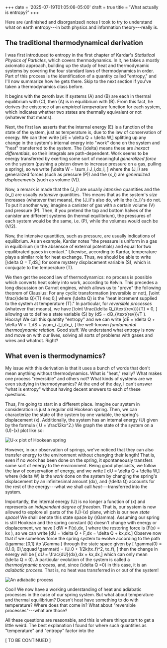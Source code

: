 +++
date = '2025-07-19T01:05:08-05:00'
draft = true
title = 'What actually is entropy?'
+++

Here are (unfinished and disorganized) notes I took to try to understand what on earth entropy---in both physics and information theory---really is.

<!--more-->

## The traditional thermodynamical derivation
I was first introduced to entropy in the first chapter of Kardar's *Statistical Physics of Particles*, which covers thermodynamics. In it, he takes a mostly axiomatic approach, building up the study of heat and thermodynamic systems by covering the four standard laws of thermodynamics in order. Part of this process is the identification of a quantity called "entropy," and I'll now summarize how he gets there. Skip to the next section if you've taken a thermodynamics class before.

It begins with the zeroth law: If systems \(A\) and \(B\) are each in thermal equilibrium with \(C\), then \(A\) is in equilibrium with \(B\). From this fact, he derives the existence of an *empirical temperature* function for each system, which indicates whether two states are thermally equivalent or not (whatever that means). 

Next, the first law asserts that the internal energy \(E\) is a function of the state of the system, just as temperature is, due to the law of conservation of energy. We can then write \[dE = \delta Q + \delta W,\] splitting up any change in the system's internal energy into "work" done on the system and "heat" transferred to the system. The \(\delta\) means these are *inexact differentials*, so their integrals are path-dependent. Work seems to be energy transferred by exerting some sort of meaningful *generalized force* on the system (pushing a piston down to increase pressure on a gas, pulling a spring), so we write
\[\delta W = \sum_i J_i\,dx_i, \] where the \(J_i\) are generalized forces (such as pressure \(P\)) and the \(x_i\) are *generalized displacements* (such as volume \(V\)). 

Now, a remark is made that the \(J_i\) are usually *intensive* quantities and the \(x_i\) are usually *extensive* quantities. This means that as the system's *size* increases (whatever that means), the \(J_i\)'s also do, while the \(x_i\)'s do not. To put it another way, imagine a canister of gas with a certain volume \(V\) and pressure \(P\). Then, if you pretend the top and bottom halves of the canister are different systems (in thermal equilibrium), the pressures of each system would be the same, i.e. \(P\), while the volumes would each be \(V/2\). 

Now, the intensive quantities, such as pressure, are usually indications of equilibrium. As an example, Kardar notes "the pressure is uniform in a gas in equilbirium (in the absensce of external potentials) and equal for two equilibrated gases in contact." Likewise, according to Kardar, temperature plays a similar role for heat exchange. Thus, we should be able to write
\[\delta Q = T\,dS,\]
for some mystery displacement variable \(S\), which is conjugate to the temperature \(T\). 

We then get the second law of thermodynamics: no process is possible which converts heat solely into work, according to Kelvin. This precedes a long discussion on Carnot engines, which allows us to "prove" the following theorem of Clausius: For any cyclic transformation (reversible or not), 
\[\oint \frac{\delta Q}{T} \leq 0,\]
where \(\delta Q\) is the "heat increment supplied to the system at temperature \(T\)." In particular, for *reversible processes* (whatever that means), we have
\[\oint \frac{\delta Q_{\text{rev}}}{T} = 0, \]
allowing us to define a state variable \(S\) by \(dS = dQ_{\text{rev}}/T \). Hooray! We call this quantity "entropy" and we can write
\[dE = \delta Q + \delta W = T\,dS + \sum_i J_i\,dx_i, \]
the well-known *fundamental thermodynamic relation*. Good stuff. We understand what entropy is now and move on with our lives, solving all sorts of problems with gases and wires and whatnot. Right?


## What even is thermodynamics?
My issue with this derivation is that it uses a bunch of words that don't mean anything without thermodynamics. What is "heat," really? What makes one process "reversible" and others not? What kinds of systems are we even studying in thermodynamics? At the end of the day, I can't answer "what is entropy" without having decent answers to each of these questions.

Thus, I'm going to start in a different place. Imagine our system in consideration is just a regular old Hookean spring. Then, we can characterize the state of the system by one variable, the spring's displacement \(x\). Additionally, the system has an internal energy \(U\) given by the formula \( U = \frac12kx^2.\) We graph the state of the system on a \(U\)-\(x\) plot like so:

![U-x plot of Hookean spring](hooke.png)

However, in our observation of springs, we've noticed that they can also transfer energy to the environment without changing their length! That is, even if no work has been done on the spring, it spontaneously transfers some sort of energy to the environment. Being good physicists, we follow the law of conservation of energy, and we write
\[ dU = \delta Q + \delta W,\]
where \(\delta W\) is the *work* done on the system by changing the spring's displacement by an infinitesimal amount \(dx\), and \(\delta Q\) accounts for the rest of the energy---what we shall call *heat*---transferred into the system. 

Importantly, the internal energy \(U\) is no longer a function of \(x\) and represents an *independent degree of freedom*. That is, our system is now allowed to explore all parts of the \(U\)-\(x\) plane, which is our new *state space*! We shall denote this state space by \(\Gamma\). Assuming our spring is still Hookean and the spring constant \(k\) doesn't change with energy or displacement, we have
\[ dW = F(x)\,dx, \]
where the restoring force is \(F(x) = kx \), so we can write
\[dU = \delta Q + F\,dx = \delta Q + kx\,dx.\]
Observe now that if we somehow force the spring system to evolve according to the path \(\gamma: [0,1] \to \Gamma \) through the state space given by
\[ \gamma(0) = (U_0, 0),\qquad \gamma(t) = (U_0 + 1/2k(tx_f)^2, tx_f), \]
then the change in energy will be
\[ dU = \frac{dU}{dx}\,dx = kx\,dx,\]
which can only mean \(\delta Q = 0\). A particular evolution of the system is called a *thermodynamic process*, and, since \(\delta Q =0\) in this case, it is an *adiabatic process*. That is, no heat was transferred in or out of the system!

![An adiabatic process](adiabatic.png)

Cool! We now have a working understanding of heat and adiabatic processes in the case of our spring system. But what about temperature and thermal equilibrium? Doesn't heat have something to do with temperature? Where does that come in? What about "reversible processes"---what are those? 

All these questions are reasonable, and this is where things start to get a little weird. The best explanation I found for where such quantities as "temperature" and "entropy" factor into the 

[ TO BE CONTINUED ]